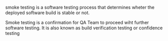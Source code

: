 smoke testing is a software testing process that determines wheter the deployed software build is stable or not.

Smoke testing is a confirmation for QA Team to proceed wiht further software testing. It is also known as build verification testing or confidence testing